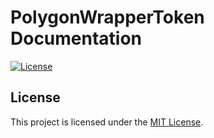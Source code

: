 # PolygonWrapperToken Documentation

[![License](https://img.shields.io/badge/License-MIT-blue.svg)](LICENSE)

## License

This project is licensed under the [MIT License](LICENSE).
